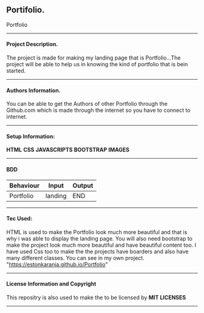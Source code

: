 ## Portifolio.
Portfolio

---

#### Project Description.
The project is made for making my landing page that is Portfolio...The project will be able to help us in
knowing the kind of portfolio that is bein started.

---

#### Authors Information.
You can be able to get the Authors of other Portfolio through the Github.com which is made through the internet
so you have to connect to internet.

---

#### Setup Information:
**HTML**
**CSS**
**JAVASCRIPTS**
**BOOTSTRAP**
**IMAGES**

---

#### BDD
Behaviour|Input|Output
---------|-----|-----
Portfolio|landing|END

---

#### Tec Used:
HTML is used to make the Portfolio look much more beautiful and that is why i was able to display the landing page.
You will also need bootstrap to make the project look much more beautiful and have beautiful content too.
I have used Css too to make the the projects have boarders and also have many different classes.
You can see in my own project.
"https://estonkaranja.github.io/Portfolio"
         
---

#### License Information and Copyright
This repositry is also used to make the to be licensed by **MIT LICENSES**

 
--- 
